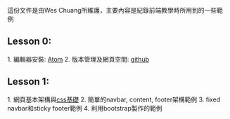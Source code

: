這份文件是由Wes Chuang所維護，主要內容是紀錄前端教學時所用到的一些範例

<h2>Lesson 0:</h2>
1. 編輯器安裝: <a href="https://atom.io/">Atom</a>
2. 版本管理及網頁空間: <a href="https://pages.github.com/" target="_blank">github</a>

<h2>Lesson 1:</h2>
1. 網頁基本架構與<a href="http://zh-tw.learnlayout.com/" target="_blank">css基礎</a>
2. 簡單的navbar, content, footer架構範例
3. fixed navbar和sticky footer範例
4. 利用bootstrap製作的範例
